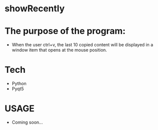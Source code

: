 # showRecently

# The purpose of the program:
- When the user ctrl+v, the last 10 copied content will be displayed in a window item that opens at the mouse position.

# Tech
- Python
- Pyqt5

# USAGE
- Coming soon...
